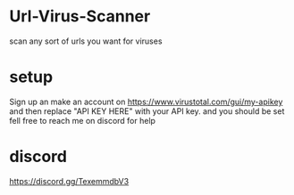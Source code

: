 # Url-Virus-Scanner

scan any sort of urls you want for viruses

# setup

Sign up an make an account on https://www.virustotal.com/gui/my-apikey
and then replace "API KEY HERE" with your API key.
and you should be set fell free to reach me on discord for help

# discord 
https://discord.gg/TexemmdbV3
